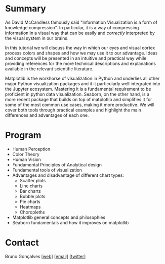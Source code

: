 # Summary
As David McCandless famously said "Information Visualization is a form of knowledge compression". In particular, it is a way of compressing information in a visual way that can be easily and *correctly* interpreted by the visual system in our brains.  

In this tutorial we will discuss the way in which our eyes and visual cortex process colors and shapes and how we may use it to our advantage. Ideas and concepts will be presented in an intuitive and practical way while providing references for the more technical descriptions and explanations available in the relevant scientific literature. 

Matplotlib is the workhorse of visualization in Python and underlies all other major Python visualization packages and it it particularly well integrated into the Jupyter ecosystem. Mastering it is a fundamental requirement to be proficient in python data visualization. Seaborn, on the other hand, is a more recent package that builds on top of matplotlib and simplifies it for some of the most common use cases, making it more productive. We will cover both tools through practical examples and highlight the main differences and advantages of each one.

# Program
* Human Perception
* Color Theory
* Human Vision
* Fundamental Principles of Analytical design
* Fundamental tools of visualization
* Advantages and disadvantage of different chart types:
   * Scatter plots
   * Line charts
   * Bar charts
   * Bubble plots
   * Pie charts
   * Heatmaps
   * Choropleths
* Matplotlib general concepts and philosophies
* Seaborn fundamentals and how it improves on matplotlib

# Contact

Bruno Gonçalves [[web]](http://www.bgoncalves.com) [[email]](mailto:bgoncalves@gmail.com) [[twitter]](https://twitter.com/bgoncalves)
